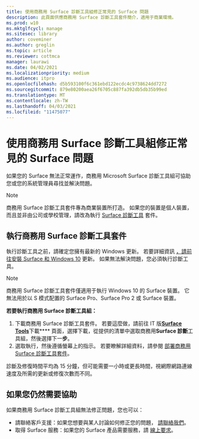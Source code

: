 ```yaml
---
title: 使用商務用 Surface 診斷工具組修正常見的 Surface 問題
description: 此頁面供應商務用 Surface 診斷工具套件簡介，適用于商業環境。
ms.prod: w10
ms.mktglfcycl: manage
ms.sitesec: library
author: coveminer
ms.author: greglin
ms.topic: article
ms.reviewer: cottmca
manager: laurawi
ms.date: 04/02/2021
ms.localizationpriority: medium
ms.audience: itpro
ms.openlocfilehash: d5b593100f6c361ebd122ecdc4c9738624dd7272
ms.sourcegitcommit: 879e80200aea26f6705c887fa392db5db35b99ed
ms.translationtype: MT
ms.contentlocale: zh-TW
ms.lasthandoff: 04/03/2021
ms.locfileid: "11475077"
---
```

# <a name="fix-common-surface-problems-using-the-surface-diagnostic-toolkit-for-business"></a>使用商務用 Surface 診斷工具組修正常見的 Surface 問題

如果您的 Surface 無法正常運作，商務用 Microsoft Surface 診斷工具組可協助您或您的系統管理員尋找並解決問題。

> [!NOTE]
> 商務用 Surface 診斷工具套件專為商業裝置所打造。 如果您的裝置是個人裝置，而且並非由公司或學校管理，請改為執行 [Surface 診斷工具](https://support.microsoft.com/en-us/help/4037239/surface-fix-common-surface-problems-using-surface-diagnostic-toolkit) 套件。

## <a name="run-the-surface-diagnostic-toolkit-for-business"></a>執行商務用 Surface 診斷工具套件

執行診斷工具之前，請確定您擁有最新的 Windows 更新。 若要詳細資訊 [，請前往安裝 Surface 和 Windows 10](https://support.microsoft.com/en-us/help/4023505/surface-install-surface-and-windows-updates) 更新。 如果無法解決問題，您必須執行診斷工具。

> [!NOTE]
> 商務用 Surface 診斷工具套件僅適用于執行 Windows 10 的 Surface 裝置。 它無法用於以 S 模式配置的 Surface Pro、Surface Pro 2 或 Surface 裝置。

**若要執行商務用 Surface 診斷工具組：**

1. 下載商務用 Surface 診斷工具套件。 若要這麼做，請前往 IT 版[**Surface Tools**](https://www.microsoft.com/download/details.aspx?id=46703)下載**** 頁面，選擇下載，從提供的清單中選取商務用**Surface 診斷**工具組，然後選擇下一**步**。
2. 選取執行，然後遵循螢幕上的指示。 若要瞭解詳細資料，請參閱 [部署商務用 Surface 診斷工具套件](https://docs.microsoft.com/surface/surface-diagnostic-toolkit-business)。

診斷及修復時間平均為 15 分鐘，但可能需要一小時或更長時間，視網際網路連線速度及所需的更新或修復次數而不同。 

## <a name="if-you-still-need-help"></a>如果您仍然需要協助

如果商務用 Surface 診斷工具組無法修正問題，您也可以：

- 請聯絡客戶支援：如果您想要與某人討論如何修正您的問題， [請聯絡我們](https://support.microsoft.com/en-us/help/4037645/contact-surface-warranty-and-software-support-for-business)。
- 取得 Surface 服務：如果您的 Surface 產品需要服務，請 [線上要求](https://mybusinessservice.surface.com/)。 
